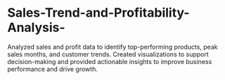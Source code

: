 # Sales-Trend-and-Profitability-Analysis-
Analyzed sales and profit data to identify top-performing products, peak sales months, and customer trends. Created visualizations to support decision-making and provided actionable insights to improve business performance and drive growth.
